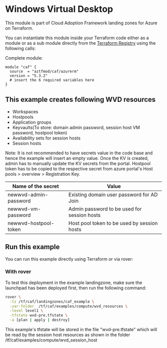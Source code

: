 # Windows Virtual Desktop

This module is part of Cloud Adoption Framework landing zones for Azure on Terraform.

You can instantiate this module inside your Terraform code either as a module or as a sub module directly from the [Terraform Registry](https://registry.terraform.io/modules/aztfmod/caf/azurerm/latest) using the following calls:

Complete module:
```hcl
module "caf" {
  source  = "aztfmod/caf/azurerm"
  version = "5.3.2"
  # insert the 6 required variables here
}
```
## This example creates following WVD resources

* Workspaces
* Hostpools
* Application groups
* Keyvaults(To store: domain admin password, session host VM password, hostpool token)
* Availability sets for session hosts
* Session hosts

Note: It is not recommended to have secrets value in the code base and hence the example will insert an empty value. Once the KV is created, admin has to manually update the KV secrets from the portal.
Hostpool token has to be copied to the respective secret from azure portal's Host pools > overview > Registration Key.


| Name of the secret      | Value                                                       |
|-------------------------|-------------------------------------------------------------|
| newwvd-admin-password   | Existing domain user password for AD Join                   |
| newwvd-vm-password      | Admin password to be used for session hosts                 |
| newwvd-hostpool-token   | Host pool token to be used by session hosts                 |


## Run this example

You can run this example directly using Terraform or via rover:


### With rover

To test this deployment in the example landingzone, make sure the launchpad has been deployed first, then run the following command:

```bash
rover \
  -lz /tf/caf/landingzones/caf_example \
  -var-folder  /tf/caf/examples/compute/wvd_resources \
  -level level1 \
  -tfstate wvd-pre.tfstate \
  -a [plan | apply | destroy]
```

This example's tfstate will be stored in the file "wvd-pre.tfstate" which will be read by the session host resources as shown in the folder  /tf/caf/examples/compute/wvd_session_host
